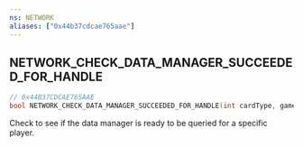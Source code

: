 ```yaml
---
ns: NETWORK
aliases: ["0x44b37cdcae765aae"]
---
```

## NETWORK_CHECK_DATA_MANAGER_SUCCEEDED_FOR_HANDLE

```c
// 0x44B37CDCAE765AAE
bool NETWORK_CHECK_DATA_MANAGER_SUCCEEDED_FOR_HANDLE(int cardType, gamer_handle gamerHandle);
```

Check to see if the data manager is ready to be queried for a specific player.

